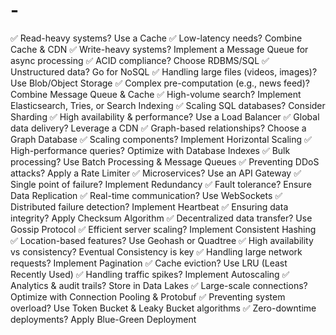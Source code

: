 # -

✅ Read-heavy systems? Use a Cache
 ✅ Low-latency needs? Combine Cache & CDN
 ✅ Write-heavy systems? Implement a Message Queue for async processing
 ✅ ACID compliance? Choose RDBMS/SQL
 ✅ Unstructured data? Go for NoSQL
 ✅ Handling large files (videos, images)? Use Blob/Object Storage
 ✅ Complex pre-computation (e.g., news feed)? Combine Message Queue & Cache
 ✅ High-volume search? Implement Elasticsearch, Tries, or Search Indexing
 ✅ Scaling SQL databases? Consider Sharding
 ✅ High availability & performance? Use a Load Balancer
 ✅ Global data delivery? Leverage a CDN
 ✅ Graph-based relationships? Choose a Graph Database
 ✅ Scaling components? Implement Horizontal Scaling
 ✅ High-performance queries? Optimize with Database Indexes
 ✅ Bulk processing? Use Batch Processing & Message Queues
 ✅ Preventing DDoS attacks? Apply a Rate Limiter
 ✅ Microservices? Use an API Gateway
 ✅ Single point of failure? Implement Redundancy
 ✅ Fault tolerance? Ensure Data Replication
 ✅ Real-time communication? Use WebSockets
 ✅ Distributed failure detection? Implement Heartbeat
 ✅ Ensuring data integrity? Apply Checksum Algorithm
 ✅ Decentralized data transfer? Use Gossip Protocol
 ✅ Efficient server scaling? Implement Consistent Hashing
 ✅ Location-based features? Use Geohash or Quadtree
 ✅ High availability vs consistency? Eventual Consistency is key
 ✅ Handling large network requests? Implement Pagination
 ✅ Cache eviction? Use LRU (Least Recently Used)
 ✅ Handling traffic spikes? Implement Autoscaling
 ✅ Analytics & audit trails? Store in Data Lakes
 ✅ Large-scale connections? Optimize with Connection Pooling & Protobuf
 ✅ Preventing system overload? Use Token Bucket & Leaky Bucket algorithms
 ✅ Zero-downtime deployments? Apply Blue-Green Deployment
